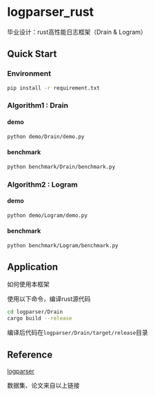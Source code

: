 # logparser_rust

毕业设计：rust高性能日志框架（Drain & Logram）

## Quick Start

### Environment

```bash
pip install -r requirement.txt
```

### Algorithm1 : Drain

#### demo

```bash
python demo/Drain/demo.py
```

#### benchmark

```bash
python benchmark/Drain/benchmark.py
```

### Algorithm2 : Logram

#### demo

```bash
python demo/Logram/demo.py
```

#### benchmark

```bash
python benchmark/Logram/benchmark.py
```


## Application

如何使用本框架

使用以下命令，编译rust源代码

```bash
cd logparser/Drain
cargo build --release
```

编译后代码在`logparser/Drain/target/release`目录

## Reference 

[logparser](https://github.com/logpai/logparser)

数据集、论文来自以上链接
